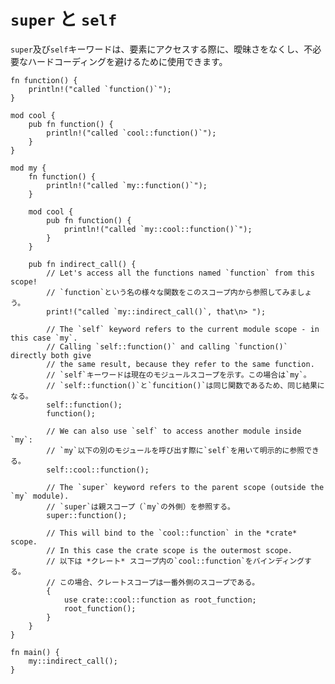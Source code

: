 # `super` と `self`

`super`及び`self`キーワードは、要素にアクセスする際に、曖昧さをなくし、不必要なハードコーディングを避けるために使用できます。

    fn function() {
        println!("called `function()`");
    }

    mod cool {
        pub fn function() {
            println!("called `cool::function()`");
        }
    }

    mod my {
        fn function() {
            println!("called `my::function()`");
        }
        
        mod cool {
            pub fn function() {
                println!("called `my::cool::function()`");
            }
        }
        
        pub fn indirect_call() {
            // Let's access all the functions named `function` from this scope!
            // `function`という名の様々な関数をこのスコープ内から参照してみましょう。
            print!("called `my::indirect_call()`, that\n> ");
            
            // The `self` keyword refers to the current module scope - in this case `my`.
            // Calling `self::function()` and calling `function()` directly both give
            // the same result, because they refer to the same function.
            // `self`キーワードは現在のモジュールスコープを示す。この場合は`my`。
            // `self::function()`と`funcition()`は同じ関数であるため、同じ結果になる。
            self::function();
            function();
            
            // We can also use `self` to access another module inside `my`:
            // `my`以下の別のモジュールを呼び出す際に`self`を用いて明示的に参照できる。
            self::cool::function();
            
            // The `super` keyword refers to the parent scope (outside the `my` module).
            // `super`は親スコープ（`my`の外側）を参照する。
            super::function();
            
            // This will bind to the `cool::function` in the *crate* scope.
            // In this case the crate scope is the outermost scope.
            // 以下は *クレート* スコープ内の`cool::function`をバインディングする。
            // この場合、クレートスコープは一番外側のスコープである。
            {
                use crate::cool::function as root_function;
                root_function();
            }
        }
    }

    fn main() {
        my::indirect_call();
    }


